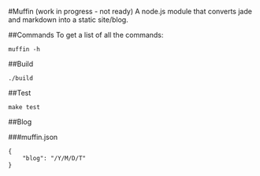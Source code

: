 #Muffin (work in progress - not ready)
A node.js module that converts jade and markdown into a static site/blog.

##Commands
To get a list of all the commands:

	muffin -h

##Build

	./build

##Test

	make test

##Blog

###muffin.json

	{
		"blog": "/Y/M/D/T"
	}